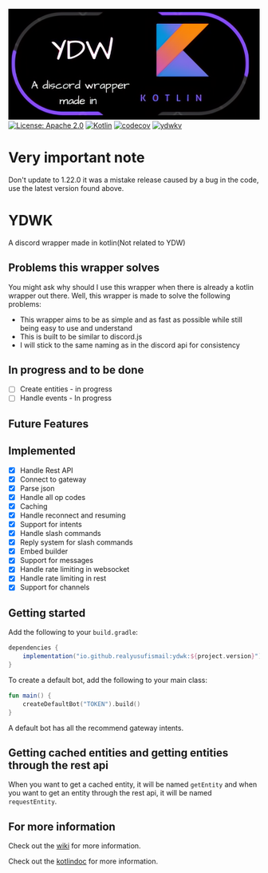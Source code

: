 ![](https://github.com/RealYusufIsmail/YDWK/blob/master/ydwk.png)
<br>
[![License: Apache 2.0](https://img.shields.io/badge/License-Apache%202.0-blue.svg)](https://opensource.org/licenses/Apache-2.0)
[![Kotlin](https://img.shields.io/badge/kotlin-1.7.20-blue.svg?logo=kotlin)](http://kotlinlang.org)
[![codecov](https://codecov.io/gh/YDWK/YDWK/branch/master/graph/badge.svg?token=LKIA8T6N6J)](https://codecov.io/gh/YDWK/YDWK)
[![ydwkv](https://img.shields.io/badge/YDWK-v0.1.2-blue.svg)](https://www.ydwk.org)

# Very important note
Don't update to 1.22.0 it was a mistake release caused by a bug in the code, use the latest version found above.

# YDWK

A discord wrapper made in kotlin(Not related to YDW)

## Problems this wrapper solves

You might ask why should I use this wrapper when there is already a kotlin wrapper out there. Well, this wrapper is made
to solve the following problems:

- This wrapper aims to be as simple and as fast as possible while still being easy to use and understand
- This is built to be similar to discord.js
- I will stick to the same naming as in the discord api for consistency

## In progress and to be done

- [ ] Create entities - in progress
- [ ] Handle events - In progress

## Future Features

## Implemented

- [x] Handle Rest API
- [x] Connect to gateway
- [x] Parse json
- [x] Handle all op codes
- [x] Caching
- [x] Handle reconnect and resuming
- [x] Support for intents
- [x] Handle slash commands
- [x] Reply system for slash commands
- [x] Embed builder
- [x] Support for messages
- [x] Handle rate limiting in websocket
- [x] Handle rate limiting in rest
- [x] Support for channels

## Getting started

Add the following to your `build.gradle`:

```gradle
dependencies {
    implementation("io.github.realyusufismail:ydwk:${project.version}")
}
```

To create a default bot, add the following to your main class:

```kotlin
fun main() {
    createDefaultBot("TOKEN").build()
}
```

A default bot has all the recommend gateway intents.

## Getting cached entities and getting entities through the rest api

When you want to get a cached entity, it will be named `getEntity` and when you want to get an entity through the rest
api, it will be named `requestEntity`.

## For more information

Check out the [wiki](https://www.ydwk.org/) for more information.

Check out the [kotlindoc](https://ydwk.github.io/YDWK/) for more information.